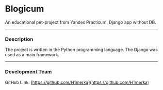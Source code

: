 # Blogicum
An educational pet-project from Yandex Practicum. Django app without DB.


----------


### Description


The project is written in the Python programming language. The Django was used as a main framework.


----------



### Development Team
GitHub Link: [https://github.com/H1merka](https://github.com/H1merka) 